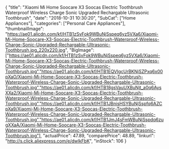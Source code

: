 {
	"title": "Xiaomi Mi Home Soocare X3 Soocas Electric Toothbrush Waterproof Wireless Charge Sonic Upgraded Rechargable Ultrasonic Toothbrush",
	"date": "2018-10-31 10:30:20",
	"SubCat": ["Home Appliances"],
	"categories": ["Personal Care Appliances"],
	"thumbnailImage": "https://ae01.alicdn.com/kf/HTB1zSvFok9WBuNjSspeq6yz5VXa6/Xiaomi-Mi-Home-Soocare-X3-Soocas-Electric-Toothbrush-Waterproof-Wireless-Charge-Sonic-Upgraded-Rechargable-Ultrasonic-Toothbrush.jpg_220x220.jpg",
	"BigImage": ["https://ae01.alicdn.com/kf/HTB1zSvFok9WBuNjSspeq6yz5VXa6/Xiaomi-Mi-Home-Soocare-X3-Soocas-Electric-Toothbrush-Waterproof-Wireless-Charge-Sonic-Upgraded-Rechargable-Ultrasonic-Toothbrush.jpg","https://ae01.alicdn.com/kf/HTB1EQVIgcUrBKNjSZPxq6x00pXaO/Xiaomi-Mi-Home-Soocare-X3-Soocas-Electric-Toothbrush-Waterproof-Wireless-Charge-Sonic-Upgraded-Rechargable-Ultrasonic-Toothbrush.jpg","https://ae01.alicdn.com/kf/HTB18gsVauUXBuNjt_a0q6AysXXa2/Xiaomi-Mi-Home-Soocare-X3-Soocas-Electric-Toothbrush-Waterproof-Wireless-Charge-Sonic-Upgraded-Rechargable-Ultrasonic-Toothbrush.jpg","https://ae01.alicdn.com/kf/HTB1JBnisHSYBuNjSspfq6AZCpXa9/Xiaomi-Mi-Home-Soocare-X3-Soocas-Electric-Toothbrush-Waterproof-Wireless-Charge-Sonic-Upgraded-Rechargable-Ultrasonic-Toothbrush.jpg","https://ae01.alicdn.com/kf/HTB1JmJ4sFmWBuNjSspdq6zugXXaA/Xiaomi-Mi-Home-Soocare-X3-Soocas-Electric-Toothbrush-Waterproof-Wireless-Charge-Sonic-Upgraded-Rechargable-Ultrasonic-Toothbrush.jpg"],
	"actualPrice": 47.89,
	"comparePrice": 48.89,
	"linkurl": "http://s.click.aliexpress.com/e/dwlkFbK",
	"inStock": 106
}
